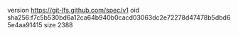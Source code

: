 version https://git-lfs.github.com/spec/v1
oid sha256:f7c5b530bd6a12ca64b940b0cacd03063dc2e72278d47478b5dbd65e4aa91415
size 2388
